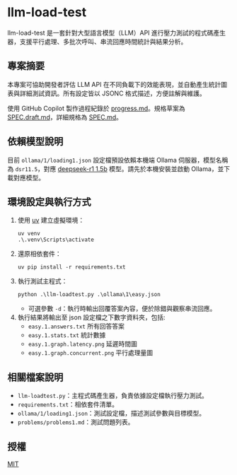 # llm-load-test

llm-load-test 是一套針對大型語言模型（LLM）API 進行壓力測試的程式碼產生器，支援平行處理、多批次呼叫、串流回應時間統計與結果分析。

## 專案摘要
本專案可協助開發者評估 LLM API 在不同負載下的效能表現，並自動產生統計圖表與詳細測試資訊。所有設定皆以 JSONC 格式描述，方便註解與維護。

使用 GitHub Copilot 製作過程紀錄於 [progress.md](progress.md)。規格草案為 [SPEC.draft.md](SPEC.draft.md)，詳細規格為 [SPEC.md](SPEC.md)。

## 依賴模型說明
目前 `ollama/1/loading1.json` 設定檔預設依賴本機端 Ollama 伺服器，模型名稱為 `dsr11.5`，對應 [deepseek-r1 1.5b](https://ollama.com/library/deepseek-r1:1.5b) 模型。請先於本機安裝並啟動 Ollama，並下載對應模型。

## 環境設定與執行方式
1. 使用 [uv](https://github.com/astral-sh/uv) 建立虛擬環境：
   ```pwsh
   uv venv
   .\.venv\Scripts\activate
   ```
2. 還原相依套件：
   ```pwsh
   uv pip install -r requirements.txt
   ```
3. 執行測試主程式：
   ```pwsh
   python .\llm-loadtest.py .\ollama\1\easy.json
   ```
   - 可選參數 `-d`：執行時輸出回覆答案內容，便於除錯與觀察串流回應。
4. 執行結果將輸出至 json 設定檔之下數字資料夾，包括:
   - `easy.1.answers.txt` 所有回答答案
   - `easy.1.stats.txt` 統計數據
   - `easy.1.graph.latency.png` 延遲時間圖
   - `easy.1.graph.concurrent.png` 平行處理量圖

## 相關檔案說明
- `llm-loadtest.py`：主程式碼產生器，負責依據設定檔執行壓力測試。
- `requirements.txt`：相依套件清單。
- `ollama/1/loading1.json`：測試設定檔，描述測試參數與目標模型。
- `problems/problems1.md`：測試問題列表。

## 授權

[MIT](LICENSE)